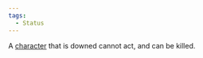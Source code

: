 ```yaml
---  
tags:  
  - Status  
---  
```

A [character](./Character.md) that is downed cannot act, and can be killed.